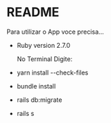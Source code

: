 # README

Para utilizar o App voce precisa...

* Ruby version 2.7.0

   No Terminal Digite:
  
* yarn install --check-files

* bundle install

* rails db:migrate

* rails s





